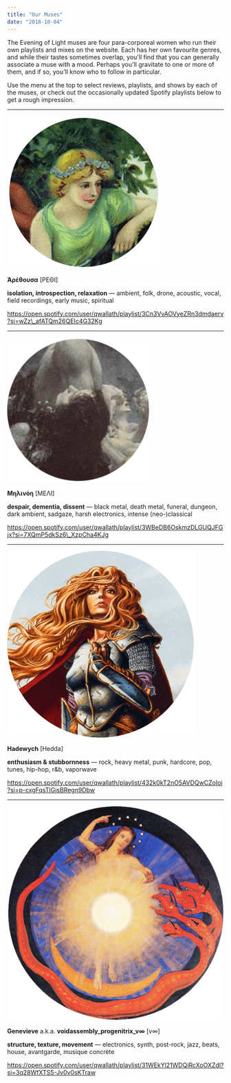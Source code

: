 ```yaml
---
title: "Our Muses"
date: "2018-10-04"
---
```


The Evening of Light muses are four para-corporeal women who run their own playlists and mixes on the website. Each has her own favourite genres, and while their tastes sometimes overlap, you'll find that you can generally associate a muse with a mood. Perhaps you'll gravitate to one or more of them, and if so, you'll know who to follow in particular.

Use the menu at the top to select reviews, playlists, and shows by each of the muses, or check out the occasionally updated Spotify playlists below to get a rough impression.

* * *

![](images/arethousa2_round.png)

**Ἀρέθουσα** \[ΡΕΘΙ\]

**isolation, introspection, relaxation** — ambient, folk, drone, acoustic, vocal, field recordings, early music, spiritual

https://open.spotify.com/user/qwallath/playlist/3Cn3VvAOVyeZRn3dmdaerv?si=wZz\_afATQm26QEIc4G32Kg

* * *

![](images/melinoe.png)

**Μηλινόη** \[ΜΕΛΙ\]

**despair, dementia, dissent** — black metal, death metal, funeral, dungeon, dark ambient, sadgaze, harsh electronics, intense (neo-)classical

https://open.spotify.com/user/qwallath/playlist/3WBeDB6OskmzDLGUQJFGjx?si=7XQmP5dkSz6\_XzpCha4KJg

* * *

![](images/hedda.png)

**Hadewych** \[Hedda\]

**enthusiasm & stubbornness** — rock, heavy metal, punk, hardcore, pop, tunes, hip-hop, r&b, vaporwave

https://open.spotify.com/user/qwallath/playlist/432k0kT2nO5AVDQwCZoIoj?si=p-cxgFqsTIGjsBRegn9Dbw

* * *

![](images/voidmom.png)

**Genevieve** a.k.a. **voidassembly\_progenitrix\_v∞** \[v∞\]

**structure, texture, movement** — electronics, synth, post-rock, jazz, beats, house, avantgarde, musique concrète

https://open.spotify.com/user/qwallath/playlist/31WEkYl21WDQiRcXoOXZdl?si=3q28WfXTS5-Jv0v0sKTraw
